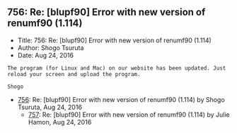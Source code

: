 ## 756: Re: [blupf90] Error with new version of renumf90 (1.114)

- Title: 756: Re: [blupf90] Error with new version of renumf90 (1.114)
- Author: Shogo Tsuruta
- Date: Aug 24, 2016
```
The program (for Linux and Mac) on our website has been updated. Just reload your screen and upload the program.

Shogo
```

- [756](0756.md): Re: [blupf90] Error with new version of renumf90 (1.114) by Shogo Tsuruta, Aug 24, 2016
    - [757](0757.md): Re: [blupf90] Error with new version of renumf90 (1.114) by Julie Hamon, Aug 24, 2016
